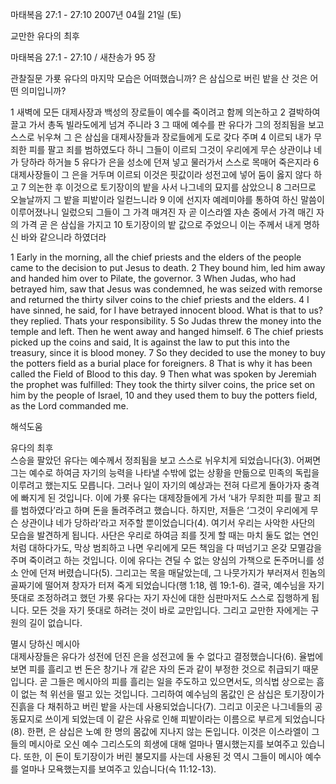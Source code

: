 마태복음 27:1 - 27:10 
2007년 04월 21일 (토)

교만한 유다의 최후



마태복음 27:1 - 27:10 / 새찬송가 95 장


관찰질문
가룟 유다의 마지막 모습은 어떠했습니까?
은 삼십으로 버린 밭을 산 것은 어떤 의미입니까?

1 새벽에 모든 대제사장과 백성의 장로들이 예수를 죽이려고 함께 의논하고 2 결박하여 끌고 가서 총독 빌라도에게 넘겨 주니라 3 그 때에 예수를 판 유다가 그의 정죄됨을 보고 스스로 뉘우쳐 그 은 삼십을 대제사장들과 장로들에게 도로 갖다 주며 4 이르되 내가 무죄한 피를 팔고 죄를 범하였도다 하니 그들이 이르되 그것이 우리에게 무슨 상관이냐 네가 당하라 하거늘 5 유다가 은을 성소에 던져 넣고 물러가서 스스로 목매어 죽은지라 
6 대제사장들이 그 은을 거두며 이르되 이것은 핏값이라 성전고에 넣어 둠이 옳지 않다 하고 7 의논한 후 이것으로 토기장이의 밭을 사서 나그네의 묘지를 삼았으니 8 그러므로 오늘날까지 그 밭을 피밭이라 일컫느니라 9 이에 선지자 예레미야를 통하여 하신 말씀이 이루어졌나니 일렀으되 그들이 그 가격 매겨진 자 곧 이스라엘 자손 중에서 가격 매긴 자의 가격 곧 은 삼십을 가지고 10 토기장이의 밭 값으로 주었으니 이는 주께서 내게 명하신 바와 같으니라 하였더라  

1 Early in the morning, all the chief priests and the elders of the people came to the decision to put Jesus to death. 2 They bound him, led him away and handed him over to Pilate, the governor. 3 When Judas, who had betrayed him, saw that Jesus was condemned, he was seized with remorse and returned the thirty silver coins to the chief priests and the elders. 4 I have sinned, he said, for I have betrayed innocent blood. What is that to us? they replied. Thats your responsibility. 5 So Judas threw the money into the temple and left. Then he went away and hanged himself. 
6 The chief priests picked up the coins and said, It is against the law to put this into the treasury, since it is blood money. 7 So they decided to use the money to buy the potters field as a burial place for foreigners. 8 That is why it has been called the Field of Blood to this day. 9 Then what was spoken by Jeremiah the prophet was fulfilled: They took the thirty silver coins, the price set on him by the people of Israel, 10 and they used them to buy the potters field, as the Lord commanded me.

해석도움





유다의 최후  
스승을 팔았던 유다는 예수께서 정죄됨을 보고 스스로 뉘우치게 되었습니다(3). 어쩌면 그는 예수로 하여금 자기의 능력을 나타낼 수밖에 없는 상황을 만듦으로 민족의 독립을 이루려고 했는지도 모릅니다. 그러나 일이 자기의 예상과는 전혀 다르게 돌아가자 충격에 빠지게 된 것입니다. 이에 가룟 유다는 대제장들에게 가서 ‘내가 무죄한 피를 팔고 죄를 범하였다’라고 하며 돈을 돌려주려고 했습니다. 하지만, 저들은 ‘그것이 우리에게 무슨 상관이냐 네가 당하라’라고 저주할 뿐이었습니다(4). 여기서 우리는 사악한 사단의 모습을 발견하게 됩니다. 사단은 우리로 하여금 죄를 짓게 할 때는 마치 둘도 없는 연인처럼 대하다가도, 막상 범죄하고 나면 우리에게 모든 책임을 다 떠넘기고 온갖 모멸감을 주며 죽이려고 하는 것입니다. 이에 유다는 견딜 수 없는 양심의 가책으로 돈주머니를 성소 안에 던져 버렸습니다(5). 그리고는 목을 매달았는데, 그 나뭇가지가 부러져서 힌놈의 골짜기에 떨어져 창자가 터져 죽게 되었습니다(행 1:18, 렘 19:1-6). 결국, 예수님을 자기 뜻대로 조정하려고 했던 가룟 유다는 자기 자신에 대한 심판마저도 스스로 집행하게 됩니다. 모든 것을 자기 뜻대로 하려는 것이 바로 교만입니다. 그리고 교만한 자에게는 구원의 길이 없습니다.    

멸시 당하신 메시아  
대제사장들은 유다가 성전에 던진 은을 성전고에 둘 수 없다고 결정했습니다(6). 율법에 보면 피를 흘리고 번 돈은 창기나 개 같은 자의 돈과 같이 부정한 것으로 취급되기 때문입니다. 곧 그들은 메시아의 피를 흘리는 일을 주도하고 있으면서도, 의식법 상으로는 흠이 없는 척 위선을 떨고 있는 것입니다. 그리하여 예수님의 몸값인 은 삼십은 토기장이가 진흙을 다 채취하고 버린 밭을 사는데 사용되었습니다(7). 그리고 이곳은 나그네들의 공동묘지로 쓰이게 되었는데 이 같은 사유로 인해 피밭이라는 이름으로 부르게 되었습니다(8). 한편, 은 삼십은 노예 한 명의 몸값에 지나지 않는 돈입니다. 이것은 이스라엘이 그들의 메시아로 오신 예수 그리스도의 희생에 대해 얼마나 멸시했는지를 보여주고 있습니다. 또한, 이 돈이 토기장이가 버린 불모지를 사는데 사용된 것 역시 그들이 메시아 예수를 얼마나 모욕했는지를 보여주고 있습니다(슥 11:12-13).